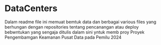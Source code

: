 # DataCenters
Dalam readme file ini memuat bemtuk data dan berbagai various files yang berhungan dengan repositories tentang pencanangan atau deploy bebwntukan yang sengaja ditulis dalam sini yntuk memb proy 
Proyek Pengembamgan Keamanan Pusat Data pada Pemilu 2024
